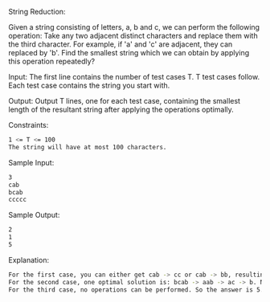 String Reduction: 

Given a string consisting of letters, a, b and c, we can perform the following operation: Take any two adjacent distinct characters and replace them with the third character. For example, if 'a' and 'c' are adjacent, they can replaced by 'b'. Find the smallest string which we can obtain by applying this operation repeatedly?

Input: 
The first line contains the number of test cases T. T test cases follow. Each test case contains the string you start with.

Output: 
Output T lines, one for each test case, containing the smallest length of the resultant string after applying the operations optimally.

Constraints: 
```sh
1 <= T <= 100 
The string will have at most 100 characters.
```

Sample Input: 
```sh
3 
cab 
bcab 
ccccc
```
Sample Output: 
```sh
2 
1 
5
```
Explanation: 
```sh
For the first case, you can either get cab -> cc or cab -> bb, resulting in a string of length 2. 
For the second case, one optimal solution is: bcab -> aab -> ac -> b. No more operations can be applied and the resultant string has length 1. 
For the third case, no operations can be performed. So the answer is 5.
```
